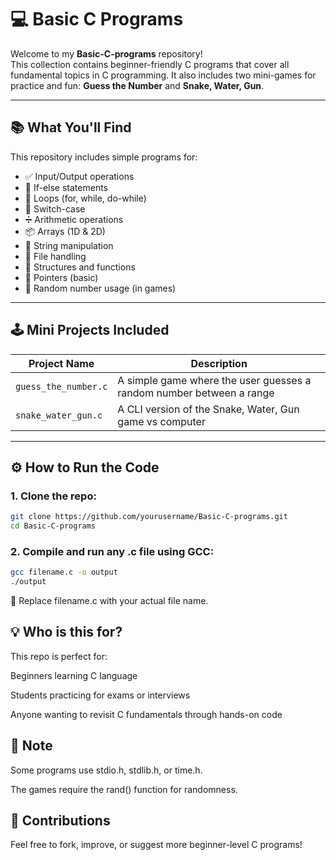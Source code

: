# 💻 Basic C Programs

Welcome to my **Basic-C-programs** repository!  
This collection contains beginner-friendly C programs that cover all fundamental topics in C programming. It also includes two mini-games for practice and fun: **Guess the Number** and **Snake, Water, Gun**.

---

## 📚 What You'll Find

This repository includes simple programs for:

- ✅ Input/Output operations
- 🔄 If-else statements
- 🔁 Loops (for, while, do-while)
- 🔢 Switch-case
- ➗ Arithmetic operations
- 📦 Arrays (1D & 2D)
- 🧮 String manipulation
- 📂 File handling
- 🧱 Structures and functions
- 🔗 Pointers (basic)
- 🎲 Random number usage (in games)

---

## 🕹️ Mini Projects Included

| Project Name             | Description                                       |
|--------------------------|---------------------------------------------------|
| `guess_the_number.c`     | A simple game where the user guesses a random number between a range |
| `snake_water_gun.c`      | A CLI version of the Snake, Water, Gun game vs computer |

---

## ⚙️ How to Run the Code

### 1. Clone the repo:
   ```bash
   git clone https://github.com/yourusername/Basic-C-programs.git
   cd Basic-C-programs
   ```
### 2. Compile and run any .c file using GCC:
   ```bash
   gcc filename.c -o output
   ./output
   ```
  🔁 Replace filename.c with your actual file name.
  

## 💡 Who is this for?
This repo is perfect for:

Beginners learning C language

Students practicing for exams or interviews

Anyone wanting to revisit C fundamentals through hands-on code


## 📌 Note
Some programs use stdio.h, stdlib.h, or time.h.

The games require the rand() function for randomness.


## 🙌 Contributions
Feel free to fork, improve, or suggest more beginner-level C programs!
